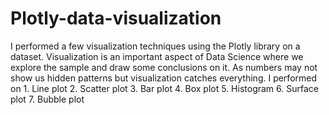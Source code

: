 # Plotly-data-visualization
I performed a few visualization techniques using the Plotly library on a dataset. 
Visualization is an important aspect of Data Science where we explore the sample and draw some conclusions on it. 
As numbers may not show us hidden patterns but visualization catches everything. 
I performed on 1. Line plot 2. Scatter plot 3. Bar plot 4. Box plot 5. Histogram 6. Surface plot 7. Bubble plot
